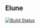 ## Elune

[![Build Status](https://travis-ci.org/thundernet8/Elune.svg?branch=master)](https://travis-ci.org/thundernet8/Elune)